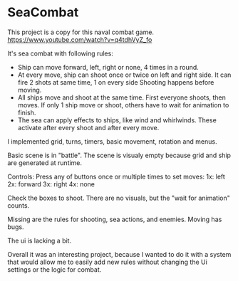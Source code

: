 # SeaCombat

This project is a copy for this naval combat game.
https://www.youtube.com/watch?v=q4tdhVyZ_fo

It's sea combat with following rules:
- Ship can move forward, left, right or none, 4 times in a round.
- At every move, ship can shoot once or twice on left and right side. It can fire 2 shots at same time, 1 on every side Shooting happens before moving.
- All ships move and shoot at the same time. First everyone shoots, then moves. If only 1 ship move or shoot, others have to wait for animation to finish.
- The sea can apply effects to ships, like wind and whirlwinds. These activate after every shoot and after every move.

I implemented grid, turns, timers, basic movement, rotation and menus.

Basic scene is in "battle". The scene is visualy empty because grid and ship are generated at runtime.

Controls:
Press any of buttons once or multiple times to set moves:
1x: left
2x: forward
3x: right
4x: none

Check the boxes to shoot. There are no visuals, but the "wait for animation" counts.


Missing are the rules for shooting, sea actions, and enemies.
Moving has bugs.

The ui is lacking a bit.



Overall it was an interesting project, because I wanted to do it with a system that would allow me to easily add new rules without changing the Ui settings or the logic for combat.
